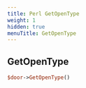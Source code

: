 ```yaml
---
title: Perl GetOpenType
weight: 1
hidden: true
menuTitle: GetOpenType
---
```

## GetOpenType
```perl
$door->GetOpenType()
```